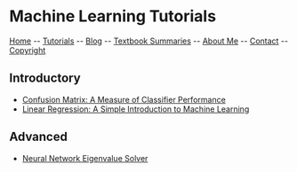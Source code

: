 # Machine Learning Tutorials

[Home](../README.md) -- [Tutorials](../Tutorials/README.md) -- [Blog](../Blog/README.md) -- [Textbook Summaries](../TextbookSummaries/README.md) -- [About Me](../aboutme.md) -- [Contact](../contactme.md) -- [Copyright](../copyright.md)

## Introductory
* [Confusion Matrix: A Measure of Classifier Performance](MachineLearning/ConfusionMatrix.md)
* [Linear Regression: A Simple Introduction to Machine Learning](MachineLearning/LinearRegression.md)

## Advanced

* [Neural Network Eigenvalue Solver](MachineLearning/NNEigenvalue.md)
